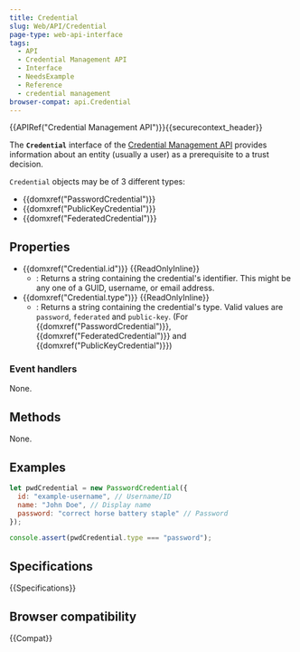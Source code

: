 ```yaml
---
title: Credential
slug: Web/API/Credential
page-type: web-api-interface
tags:
  - API
  - Credential Management API
  - Interface
  - NeedsExample
  - Reference
  - credential management
browser-compat: api.Credential
---
```


{{APIRef("Credential Management API")}}{{securecontext_header}}

The **`Credential`** interface of the [Credential Management API](/en-US/docs/Web/API/Credential_Management_API) provides information about an entity (usually a user) as a prerequisite to a trust decision.

`Credential` objects may be of 3 different types:

- {{domxref("PasswordCredential")}}
- {{domxref("PublicKeyCredential")}}
- {{domxref("FederatedCredential")}}

## Properties

- {{domxref("Credential.id")}} {{ReadOnlyInline}}
  - : Returns a string containing the credential's identifier. This might be any one of a GUID, username, or email address.
- {{domxref("Credential.type")}} {{ReadOnlyInline}}
  - : Returns a string containing the credential's type. Valid values are `password`, `federated` and `public-key`. (For {{domxref("PasswordCredential")}}, {{domxref("FederatedCredential")}} and {{domxref("PublicKeyCredential")}})

### Event handlers

None.

## Methods

None.

## Examples

```js
let pwdCredential = new PasswordCredential({
  id: "example-username", // Username/ID
  name: "John Doe", // Display name
  password: "correct horse battery staple" // Password
});

console.assert(pwdCredential.type === "password");
```

## Specifications

{{Specifications}}

## Browser compatibility

{{Compat}}
